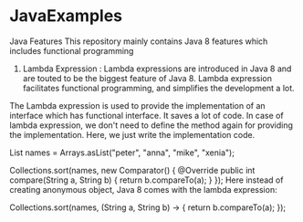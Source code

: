 # JavaExamples
Java Features
This repository mainly contains Java 8 features which includes functional programming

1. Lambda Expression : 
Lambda expressions are introduced in Java 8 and are touted to be the biggest feature of Java 8. Lambda expression facilitates functional programming, and simplifies the development a lot.

The Lambda expression is used to provide the implementation of an interface which has functional interface. It saves a lot of code. In case of lambda expression, we don't need to define the method again for providing the implementation. Here, we just write the implementation code.

List<String> names = Arrays.asList("peter", "anna", "mike", "xenia");

Collections.sort(names, new Comparator<String>() {
    @Override
    public int compare(String a, String b) {
        return b.compareTo(a);
    }
});
Here instead of creating anonymous object, Java 8 comes with the lambda expression:

Collections.sort(names, (String a, String b) -> {
    return b.compareTo(a);
});
